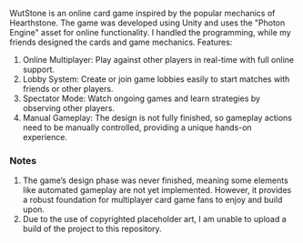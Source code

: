 WutStone is an online card game inspired by the popular mechanics of Hearthstone. The game was developed using Unity and uses the "Photon Engine" asset for online functionality. I handled the programming, while my friends designed the cards and game mechanics.
Features:
1. Online Multiplayer: Play against other players in real-time with full online support.
2. Lobby System: Create or join game lobbies easily to start matches with friends or other players.
3. Spectator Mode: Watch ongoing games and learn strategies by observing other players.
4. Manual Gameplay: The design is not fully finished, so gameplay actions need to be manually controlled, providing a unique hands-on experience.

### Notes
1. The game’s design phase was never finished, meaning some elements like automated gameplay are not yet implemented. However, it provides a robust foundation for multiplayer card game fans to enjoy and build upon.
2. Due to the use of copyrighted placeholder art, I am unable to upload a build of the project to this repository.
